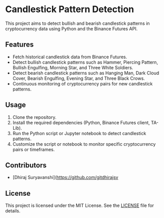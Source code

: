 # Candlestick Pattern Detection

This project aims to detect bullish and bearish candlestick patterns in cryptocurrency data using Python and the Binance Futures API.

## Features

- Fetch historical candlestick data from Binance Futures.
- Detect bullish candlestick patterns such as Hammer, Piercing Pattern, Bullish Engulfing, Morning Star, and Three White Soldiers.
- Detect bearish candlestick patterns such as Hanging Man, Dark Cloud Cover, Bearish Engulfing, Evening Star, and Three Black Crows.
- Continuous monitoring of cryptocurrency pairs for new candlestick patterns.

## Usage

1. Clone the repository.
2. Install the required dependencies (Python, Binance Futures client, TA-Lib).
3. Run the Python script or Jupyter notebook to detect candlestick patterns.
4. Customize the script or notebook to monitor specific cryptocurrency pairs or timeframes.

## Contributors

- [Dhiraj Suryavanshi](https://github.com/gitdhirajsv

## License

This project is licensed under the MIT License. See the [LICENSE](LICENSE) file for details.
